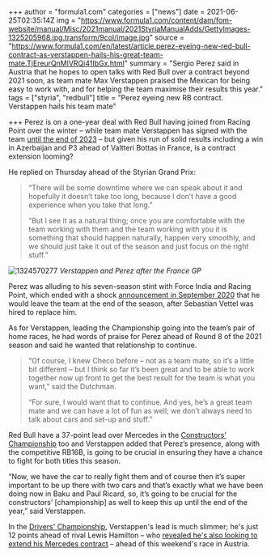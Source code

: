 +++
author = "formula1.com"
categories = ["news"]
date = 2021-06-25T02:35:14Z
img = "https://www.formula1.com/content/dam/fom-website/manual/Misc/2021manual/2021StyriaManualAdds/GettyImages-1325205968.jpg.transform/9col/image.jpg"
source = "https://www.formula1.com/en/latest/article.perez-eyeing-new-red-bull-contract-as-verstappen-hails-his-great-team-mate.TjEreurQnMlVRQi41IbGx.html"
summary = "Sergio Perez said in Austria that he hopes to open talks with Red Bull over a contract beyond 2021 soon, as team mate Max Verstappen praised the Mexican for being easy to work with, and for helping the team maximise their results this year."
tags = ["styria", "redbull"]
title = "Perez eyeing new RB contract. Verstappen hails his team mate"

+++
Perez is on a one-year deal with Red Bull having joined from Racing Point over the winter – while team mate Verstappen has signed with the team [until the end of 2023](https://www.formula1.com/en/latest/article.analysis-why-verstappen-made-an-early-commitment-to-red-bull.3nyz0Y9bnUt9CIo90pTapU.html) – but given his run of solid results including a win in Azerbaijan and P3 ahead of Valtteri Bottas in France, is a contract extension looming?

He replied on Thursday ahead of the Styrian Grand Prix: 

>“There will be some downtime where we can speak about it and hopefully it doesn’t take too long, because I don’t have a good experience when you take that long.”
> 
> “But I see it as a natural thing; once you are comfortable with the team working with them and the team working with you it is something that should happen naturally, happen very smoothly, and we should just take it out of the season and just focus on the right stuff.”

![1324570277](https://www.formula1.com/content/dam/fom-website/sutton/2021/France/Sunday/1324570277.jpg.transform/9col/image.jpg)
*Verstappen and Perez after the France GP*

Perez was alluding to his seven-season stint with Force India and Racing Point, which ended with a shock [announcement in September 2020](https://www.formula1.com/en/latest/article.sergio-perez-reveals-he-is-leaving-racing-point-at-the-end-of-2020-in-shock.7zanCyJajiMZvL3vrit5FU.html) that he would leave the team at the end of the season, after Sebastian Vettel was hired to replace him.

As for Verstappen, leading the Championship going into the team’s pair of home races, he had words of praise for Perez ahead of Round 8 of the 2021 season and said he wanted that relationship to continue.

> “Of course, I knew Checo before – not as a team mate, so it’s a little bit different – but I think so far it’s been great and to be able to work together now up front to get the best result for the team is what you want,” said the Dutchman.
> 
> “For sure, I would want that to continue. And yes, he’s a great team mate and we can have a lot of fun as well; we don’t always need to talk about cars and set-up and stuff.”

Red Bull have a 37-point lead over Mercedes in the [Constructors’ Championship](https://www.formula1.com/en/results/constructor-standings.html) too and Verstappen added that Perez’s presence, along with the competitive RB16B, is going to be crucial in ensuring they have a chance to fight for both titles this season.

“Now, we have the car to really fight them and of course then it’s super important to be up there with two cars and that’s exactly what we have been doing now in Baku and Paul Ricard, so, it’s going to be crucial for the constructors’ \[championship\] as well to keep this up until the end of the year,” said Verstappen.

In the [Drivers' Championship](https://www.formula1.com/en/results/driver-standings.html), Verstappen's lead is much slimmer; he's just 12 points ahead of rival Lewis Hamilton – who [revealed he's also looking to extend his Mercedes contract](https://www.formula1.com/en/latest/article.hamilton-reveals-he-has-already-begun-talks-on-a-new-contract-with-mercedes.3rcYyujn7AxvkblyVWwOQE.html) – ahead of this weekend's race in Austria.